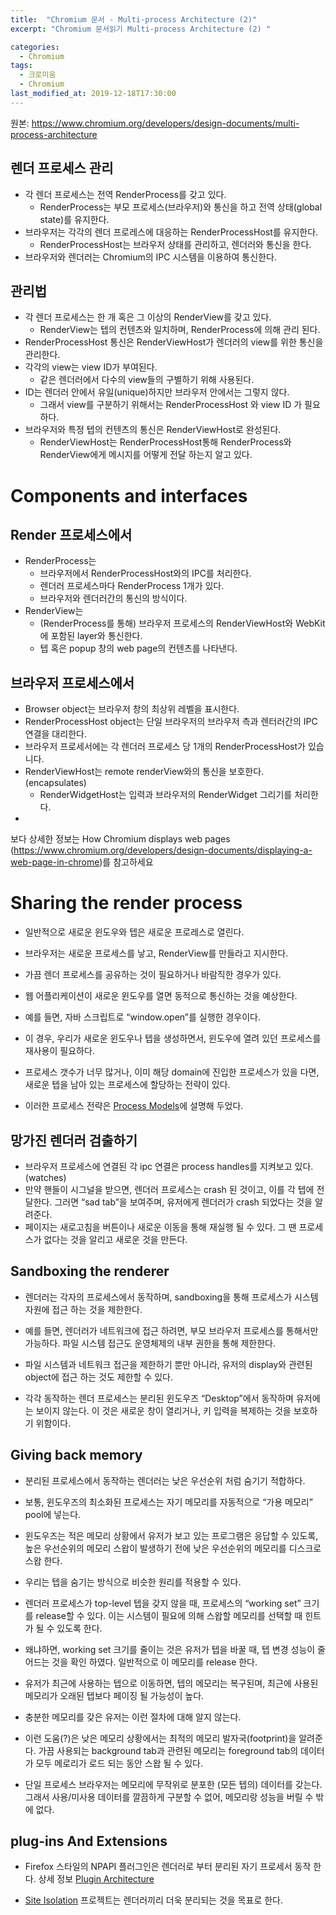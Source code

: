 ```yaml
---
title:  "Chromium 문서 - Multi-process Architecture (2)"
excerpt: "Chromium 문서읽기 Multi-process Architecture (2) "

categories:
  - Chromium
tags:
  - 크로미움
  - Chromium
last_modified_at: 2019-12-18T17:30:00
---
```


원본: https://www.chromium.org/developers/design-documents/multi-process-architecture

## 렌더 프로세스 관리
* 각 렌더 프로세스는 전역 RenderProcess를 갖고 있다. 
	* RenderProcess는 부모 프로세스(브라우저)와 통신을 하고 전역 상태(global state)를 유지한다. 
* 브라우저는 각각의 렌더 프로레스에 대응하는 RenderProcessHost를 유지한다.
	* RenderProcessHost는 브라우저 상태를 관리하고, 렌더러와 통신을 한다.
* 브라우저와 렌더러는 Chromium의 IPC 시스템을 이용하여 통신한다. 


## 관리법
* 각 렌더 프로세스는 한 개 혹은 그 이상의 RenderView를 갖고 있다.
	* RenderView는 텝의 컨텐츠와 일치하며, RenderProcess에 의해 관리 된다.
* RenderProcessHost 통신은 RenderViewHost가 렌더러의 view를 위한 통신을 관리한다. 
* 각각의 view는 view ID가 부여된다.
	* 같은 렌더러에서 다수의 view들의 구별하기 위해 사용된다.
* ID는 렌더러 안에서 유일(unique)하지만 브라우저 안에서는 그렇지 않다. 
	* 그래서 view를 구분하기 위해서는  RenderProcessHost 와 view ID 가 필요하다.
* 브라우저와 특정 텝의 컨텐츠의 통신은 RenderViewHost로 완성된다.
	* RenderViewHost는 RenderProcessHost통해 RenderProcess와 RenderView에게 메시지를 어떻게 전달 하는지 알고 있다.

# Components and interfaces

## Render 프로세스에서
* RenderProcess는 
	* 브라우저에서 RenderProcessHost와의 IPC를 처리한다.
	* 렌더러 프로세스마다 RenderProcess 1개가 있다. 
	* 브라우저와 렌더러간의 통신의 방식이다. 
* RenderView는 
	* (RenderProcess를 통해) 브라우저 프로세스의 RenderViewHost와 WebKit에 포함된 layer와 통신한다. 
	* 텝 혹은 popup 창의 web page의 컨텐츠를 나타낸다.


## 브라우저 프로세스에서
* Browser object는 브라우저 창의 최상위 레벨을 표시한다.
* RenderProcessHost object는 단일 브라우저의 브라우저 측과 렌터러간의 IPC 연결을 대리한다.
* 브라우저 프로세서에는 각 렌더러 프로세스 당 1개의  RenderProcessHost가  있습니다. 
* RenderViewHost는 remote renderView와의 통신을 보호한다. (encapsulates)
	* RenderWidgetHost는 입력과 브라우저의 RenderWidget 그리기를 처리한다. 
* 

보다 상세한 정보는 How Chromium displays web pages (https://www.chromium.org/developers/design-documents/displaying-a-web-page-in-chrome)를 참고하세요


# Sharing the render process
* 일반적으로 새로운 윈도우와 텝은 새로운 프로레스로 열린다.
* 브라우저는 새로운 프로세스를 낳고, RenderView를 만들라고 지시한다.

* 가끔 렌더 프로세스를 공유하는 것이 필요하거나 바람직한 경우가 있다. 
* 웹 어플리케이션이 새로운 윈도우를 열면 동적으로 통신하는 것을 예상한다.
* 예를 들면, 자바 스크립트로 “window.open”를 실행한 경우이다. 
* 이 경우, 우리가 새로운 윈도우나 텝을 생성하면서, 윈도우에 열려 있던 프로세스를 재사용이 필요하다. 
* 프로세스 갯수가 너무 많거나, 이미 해당 domain에 진입한 프로세스가 있을 다면, 새로운 텝을 남아 있는 프로세스에 할당하는 전략이 있다. 
* 이러한 프로세스 전략은 [Process Models](https://www.chromium.org/developers/design-documents/process-models)에 설명해 두었다.

## 망가진 렌더러 검출하기
* 브라우저 프로세스에 연결된 각 ipc 연결은 process handles를 지켜보고 있다. (watches)
* 만약 핸들이 시그널을 받으면, 렌더러 프로세스는 crash 된 것이고, 이를 각 텝에 전달한다. 그러면 “sad tab”을 보여주며, 유저에게 렌더러가 crash 되었다는 것을 알려준다. 
* 페이지는 새로고침을 버튼이나 새로운 이동을 통해 재실행 될 수 있다. 그 땐 프로세스가 없다는 것을 알리고 새로운 것을 만든다.

## Sandboxing the renderer
* 렌더러는 각자의 프로세스에서 동작하며, sandboxing을 통해 프로세스가 시스템 자원에 접근 하는 것을 제한한다. 
* 예를 들면, 렌더러가 네트워크에 접근 하려면, 부모 브라우저 프로세스를 통해서만 가능하다. 파일 시스템 접근도 운영체제의 내부 권한을 통해 제한한다. 

* 파일 시스템과 네트워크 접근을 제한하기 뿐만 아니라, 유저의 display와 관련된 object에 접근 하는 것도 제한할 수 있다. 
* 각각 동작하는 렌더 프로세스는 분리된 윈도우즈 “Desktop”에서 동작하며 유저에는 보이지 않는다. 이 것은 새로운 창이 열리거나, 키 입력을 복제하는 것을 보호하기 위함이다.

## Giving back memory
* 분리된 프로세스에서 동작하는 렌더러는 낮은 우선순위 처럼 숨기기 적합하다.
* 보통, 윈도우즈의 최소화된 프로세스는 자기 메모리를 자동적으로 “가용 메모리” pool에 넣는다. 
* 윈도우즈는 적은 메모리 상황에서 유저가 보고 있는 프로그램은 응답할 수 있도록, 높은 우선순위의 메모리 스왑이 발생하기 전에  낮은 우선순위의 메모리를 디스크로 스왑 한다.   
* 우리는 텝을 숨기는 방식으로 비슷한 원리를 적용할 수 있다. 
* 렌더러 프로세스가 top-level 텝을 갖지 않을 때, 프로세스의 “working set” 크기를 release할 수 있다. 이는 시스템이 필요에 의해 스왑할 메모리를 선택할 때 힌트가 될 수 있도록 한다.
* 왜냐하면, working set 크기를 줄이는 것은 유저가 텝을 바꿀 때,  텝 변경 성능이 줄어드는 것을 확인 하였다. 일반적으로 이 메모리를 release 한다. 

* 유저가 최근에 사용하는 텝으로 이동하면, 텝의 메모리는 복구된며, 최근에 사용된 메모리가 오래된 텝보다 페이징 될 가능성이 높다.
* 충분한 메모리를 갖은 유저는 이런 절차에 대해 알지 않는다. 

* 이런 도움(?)은 낮은 메모리 상황에서는 최적의 메모리 발자국(footprint)을 알려준다. 가끔 사용되는 background tab과 관련된 메모리는 foreground tab의 데이터가 모두 메로리가 로드 되는 동안 스왑 될 수 있다. 
* 단일 프로세스 브라우저는 메모리에 무작위로 분포한 (모든 텝의) 데이터를 갖는다. 그래서 사용/미사용 데이터를 깔끔하게 구분할 수 없어, 메모리랑 성능을 버릴 수 밖에 없다. 

## plug-ins And Extensions
* Firefox 스타일의 NPAPI 플러그인은 렌더러로 부터 분리된 자기 프로세서 동작 한다.  상세 정보 [Plugin Architecture](https://www.chromium.org/developers/design-documents/plugin-architecture)

* [Site Isolation](https://www.chromium.org/developers/design-documents/site-isolation) 프로젝트는 렌더러끼리 더욱 분리되는 것을 목표로 한다. 
